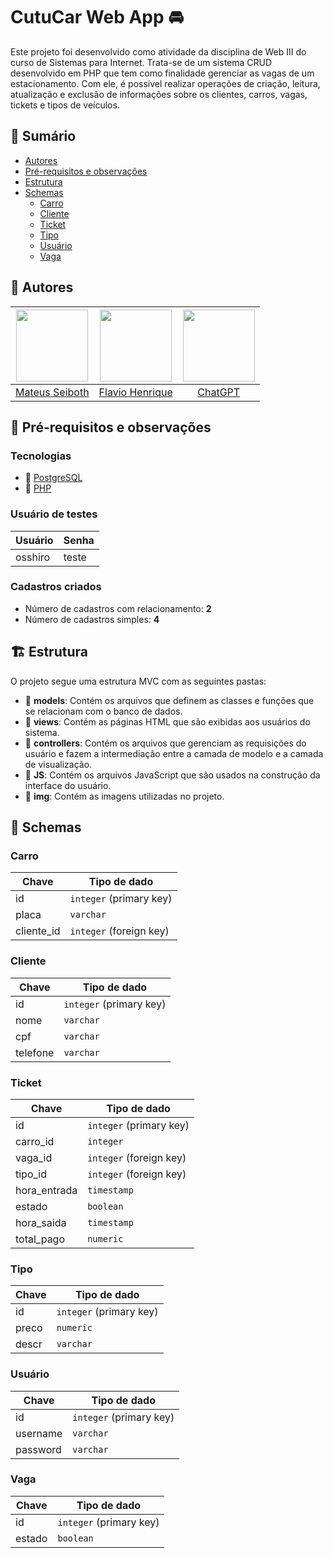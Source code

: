 # CutuCar Web App 🚘

Este projeto foi desenvolvido como atividade da disciplina de Web III do curso de Sistemas para Internet. Trata-se de um sistema CRUD desenvolvido em PHP que tem como finalidade gerenciar as vagas de um estacionamento. Com ele, é possível realizar operações de criação, leitura, atualização e exclusão de informações sobre os clientes, carros, vagas, tickets e tipos de veículos.

## 🔖 Sumário

- [Autores](#-autores)
- [Pré-requisitos e observações](#-pré-requisitos-e-observações)
- [Estrutura](#-estrutura)
- [Schemas](#-schemas)
  - [Carro](#carro)
  - [Cliente](#cliente)
  - [Ticket](#ticket)
  - [Tipo](#tipo)
  - [Usuário](#usuário)
  - [Vaga](#vaga)

## 👥 Autores

| <img src="https://avatars.githubusercontent.com/u/14907837?v=4" width=115> | <img src="https://avatars.githubusercontent.com/u/117425361?v=4" width=115> | <img src="https://avatars.githubusercontent.com/u/14957082?s=200&v=4" width=115> |
| :------------------------------------------------------------------------: | :-------------------------------------------------------------------------: | :-------------------------------------------------------------------------: |
|           [Mateus Seiboth](https://github.com/mateusseiboth)           |              [Flavio Henrique](https://github.com/flaviojrdev)              |               [ChatGPT](https://github.com/openai)                |

## 🧰 Pré-requisitos e observações

### Tecnologias

- 🐘 [PostgreSQL](https://www.postgresql.org/)
- 🐘 [PHP](https://www.php.net/)

### Usuário de testes

| Usuário  | Senha |
|----------|-------|
| osshiro  | teste |

### Cadastros criados

- Número de cadastros com relacionamento: **2**
- Número de cadastros simples: **4**

## 🏗️ Estrutura

O projeto segue uma estrutura MVC com as seguintes pastas:

- 📁 **models**: Contém os arquivos que definem as classes e funções que se relacionam com o banco de dados.
- 📁 **views**: Contém as páginas HTML que são exibidas aos usuários do sistema.
- 📁 **controllers**: Contém os arquivos que gerenciam as requisições do usuário e fazem a intermediação entre a camada de modelo e a camada de visualização.
- 📁 **JS**: Contém os arquivos JavaScript que são usados na construção da interface do usuário.
- 📁 **img**: Contém as imagens utilizadas no projeto.

## 🧱 Schemas

### Carro
| Chave     | Tipo de dado | 
|-----------|-------------|
| id        | `integer` (primary key) | 
| placa     | `varchar` | 
| cliente_id| `integer` (foreign key)|

### Cliente
| Chave     | Tipo de dado | 
|-----------|-------------|
| id        | `integer` (primary key) | 
| nome      | `varchar` | 
| cpf       | `varchar` | 
| telefone  | `varchar` | 

### Ticket
| Chave     | Tipo de dado | 
|-----------|-------------|
| id        | `integer` (primary key) | 
| carro_id  | `integer` | 
| vaga_id   | `integer` (foreign key)| 
| tipo_id   | `integer` (foreign key)| 
| hora_entrada | `timestamp` | 
| estado    | `boolean` | 
| hora_saida| `timestamp` | 
| total_pago| `numeric` | 

### Tipo
| Chave     | Tipo de dado | 
|-----------|-------------|
| id        | `integer` (primary key) | 
| preco     | `numeric` | 
| descr     | `varchar` | 

### Usuário
| Chave     | Tipo de dado | 
|-----------|-------------|
| id        | `integer` (primary key) | 
| username  | `varchar` | 
| password  | `varchar` | 

### Vaga
| Chave     | Tipo de dado | 
|-----------|-------------|
| id        | `integer` (primary key) | 
| estado    | `boolean` |

